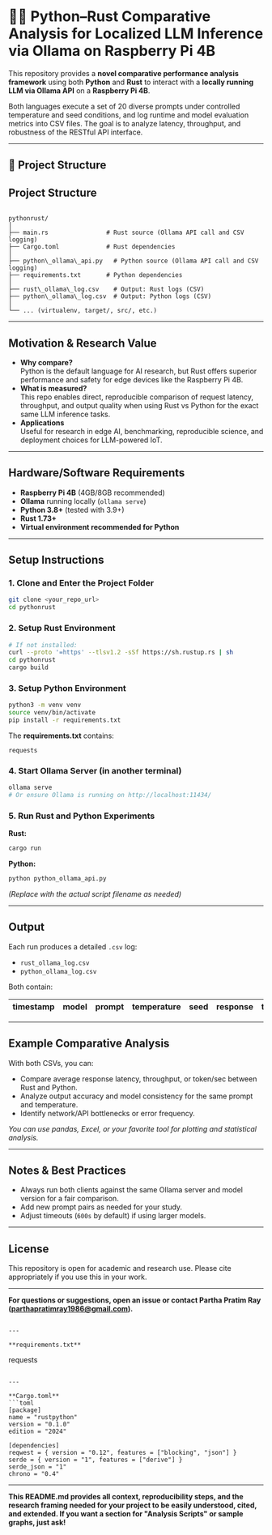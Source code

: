 # 🦀🧠 Python–Rust Comparative Analysis for Localized LLM Inference via Ollama on Raspberry Pi 4B

This repository provides a **novel comparative performance analysis framework** using both **Python** and **Rust** to interact with a **locally running LLM via Ollama API** on a **Raspberry Pi 4B**.

Both languages execute a set of 20 diverse prompts under controlled temperature and seed conditions, and log runtime and model evaluation metrics into CSV files. The goal is to analyze latency, throughput, and robustness of the RESTful API interface.

---

## 📌 Project Structure



## Project Structure

```

pythonrust/
│
├── main.rs                # Rust source (Ollama API call and CSV logging)
├── Cargo.toml             # Rust dependencies
│
├── python\_ollama\_api.py   # Python source (Ollama API call and CSV logging)
├── requirements.txt       # Python dependencies
│
├── rust\_ollama\_log.csv    # Output: Rust logs (CSV)
├── python\_ollama\_log.csv  # Output: Python logs (CSV)
│
└── ... (virtualenv, target/, src/, etc.)

````

---

## Motivation & Research Value

- **Why compare?**  
  Python is the default language for AI research, but Rust offers superior performance and safety for edge devices like the Raspberry Pi 4B.
- **What is measured?**  
  This repo enables direct, reproducible comparison of request latency, throughput, and output quality when using Rust vs Python for the exact same LLM inference tasks.
- **Applications**  
  Useful for research in edge AI, benchmarking, reproducible science, and deployment choices for LLM-powered IoT.

---

## Hardware/Software Requirements

- **Raspberry Pi 4B** (4GB/8GB recommended)
- **Ollama** running locally (`ollama serve`)
- **Python 3.8+** (tested with 3.9+)
- **Rust 1.73+**
- **Virtual environment recommended for Python**

---

## Setup Instructions

### 1. Clone and Enter the Project Folder

```sh
git clone <your_repo_url>
cd pythonrust
````

### 2. Setup Rust Environment

```sh
# If not installed:
curl --proto '=https' --tlsv1.2 -sSf https://sh.rustup.rs | sh
cd pythonrust
cargo build
```

### 3. Setup Python Environment

```sh
python3 -m venv venv
source venv/bin/activate
pip install -r requirements.txt
```

The **requirements.txt** contains:

```
requests
```

### 4. Start Ollama Server (in another terminal)

```sh
ollama serve
# Or ensure Ollama is running on http://localhost:11434/
```

### 5. Run Rust and Python Experiments

**Rust:**

```sh
cargo run
```

**Python:**

```sh
python python_ollama_api.py
```

*(Replace with the actual script filename as needed)*

---

## Output

Each run produces a detailed `.csv` log:

* `rust_ollama_log.csv`
* `python_ollama_log.csv`

Both contain:

| timestamp | model | prompt | temperature | seed | response | total\_duration | load\_duration | prompt\_eval\_count | prompt\_eval\_duration | eval\_count | eval\_duration | tokens\_per\_sec |
| --------- | ----- | ------ | ----------- | ---- | -------- | --------------- | -------------- | ------------------- | ---------------------- | ----------- | -------------- | ---------------- |

---

## Example Comparative Analysis

With both CSVs, you can:

* Compare average response latency, throughput, or token/sec between Rust and Python.
* Analyze output accuracy and model consistency for the same prompt and temperature.
* Identify network/API bottlenecks or error frequency.

*You can use pandas, Excel, or your favorite tool for plotting and statistical analysis.*

---

## Notes & Best Practices

* Always run both clients against the same Ollama server and model version for a fair comparison.
* Add new prompt pairs as needed for your study.
* Adjust timeouts (`600s` by default) if using larger models.

---

## License

This repository is open for academic and research use. Please cite appropriately if you use this in your work.

---

**For questions or suggestions, open an issue or contact Partha Pratim Ray ([parthapratimray1986@gmail.com](mailto:parthapratimray1986@gmail.com)).**

```

---

**requirements.txt**
```

requests

````

---

**Cargo.toml**
```toml
[package]
name = "rustpython"
version = "0.1.0"
edition = "2024"

[dependencies]
reqwest = { version = "0.12", features = ["blocking", "json"] }
serde = { version = "1", features = ["derive"] }
serde_json = "1"
chrono = "0.4"
````

---

**This README.md provides all context, reproducibility steps, and the research framing needed for your project to be easily understood, cited, and extended. If you want a section for "Analysis Scripts" or sample graphs, just ask!**
